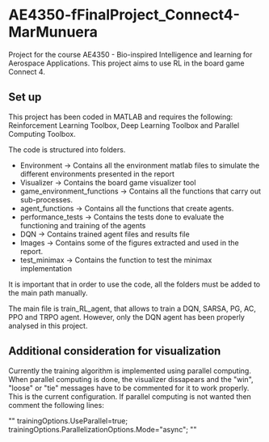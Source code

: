 # AE4350-fFinalProject_Connect4-MarMunuera
Project for the course AE4350 - Bio-inspired Intelligence and learning for Aerospace Applications. This project aims to use RL in the board game Connect 4.

## Set up
This project has been coded in MATLAB and requires the following: Reinforcement Learning Toolbox, Deep Learning Toolbox and Parallel Computing Toolbox.

The code is structured into folders.
- Environment -> Contains all the environment matlab files to simulate the different environments presented in the report
- Visualizer -> Contains the board game visualizer tool
- game_environment_functions -> Contains all the functions that carry out sub-processes.
- agent_functions -> Contains all the functions that create agents.
- performance_tests -> Contains the tests done to evaluate the functioning and training of the agents
- DQN -> Contains trained agent files and results file
- Images -> Contains some of the figures extracted and used in the report.
- test_minimax -> Contains the function to test the minimax implementation


It is important that in order to use the code, all the folders must be added to the main path manually.

The main file is train_RL_agent, that allows to train a DQN, SARSA, PG, AC, PPO and TRPO agent. However, only the DQN agent has been properly analysed in this project.

## Additional consideration for visualization
Currently the training algorithm is implemented using parallel computing. When parallel computing is done, the visualizer dissapears and the "win", "loose" or "tie" messages have to be commented for it to work properly. This is the current configuration.
If parallel computing is not wanted then comment the following lines: 

""
trainingOptions.UseParallel=true;
trainingOptions.ParallelizationOptions.Mode="async";
""